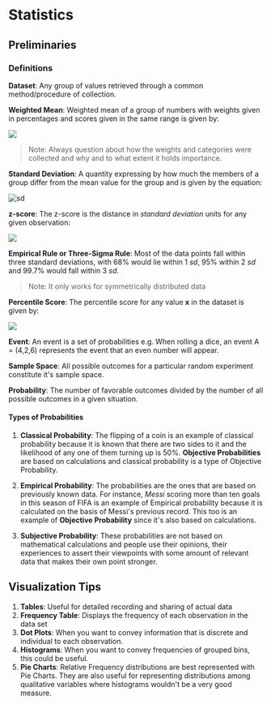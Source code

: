 # Statistics

## Preliminaries

### Definitions

**Dataset**: Any group of values retrieved through a common method/procedure of collection.

**Weighted Mean**: Weighted mean of a group of numbers with weights given in percentages and scores given in the same range is given by:

![](http://mathurl.com/ybxsxl8j.png)

> Note: Always question about how the weights and categories were collected and why and to what extent it holds importance. 


**Standard Deviation**: A quantity expressing by how much the members of a group differ from the mean value for the group and is given by the equation:

![sd](http://mathurl.com/y76cxpqb.png)

**z-score**: The z-score is the distance in *standard deviation* units for any given observation:

![](http://mathurl.com/y966xvq9.png)

**Empirical Rule or Three-Sigma Rule**: Most of the data points fall within three standard deviations, with 68% would lie within 1 *sd*, 95% within 2 *sd* and 99.7% would fall within 3 *sd*.

> Note: It only works for symmetrically distributed data

**Percentile Score**: The percentile score for any value **x** in the dataset is given by:

![](http://mathurl.com/yd9sgdeq.png)

**Event**: An event is a set of probabilities e.g. When rolling a dice, an event A = (4,2,6) represents the event that an even number will appear.

**Sample Space**: All possible outcomes for a particular random experiment constitute it's sample space.

**Probability**: The number of favorable outcomes divided by the number of all possible outcomes in a given situation. 

#### Types of Probabilities

1. **Classical Probability**: The flipping of a coin is an example of classical probability because it is known that there are two sides to it and the likelihood of any one of them turning up is 50%. **Objective Probabilities** are based on calculations and classical probability is a type of Objective Probability.

2. **Empirical Probability**: The probabilities are the ones that are based on previously known data. For instance, *Messi* scoring more than ten goals in this season of FIFA is an example of Empirical probability because it is calculated on the basis of Messi's previous record. This too is an example of **Objective Probability** since it's also based on calculations.

3. **Subjective Probability**: These probabilities are not based on mathematical calculations and people use their opinions, their experiences to assert their viewpoints with some amount of relevant data that makes their own point stronger. 

## Visualization Tips

1. **Tables**: Useful for detailed recording and sharing of actual data
2. **Frequency Table**: Displays the frequency of each observation in the data set
3. **Dot Plots**: When you want to convey information that is discrete and individual to each observation.
4. **Histograms**: When you want to convey frequencies of grouped bins, this could be useful.
5. **Pie Charts**: Relative Frequency distributions are best represented with Pie Charts. They are also useful for representing distributions among qualitative variables where histograms wouldn't be a very good measure.